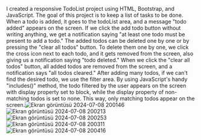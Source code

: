 I created a responsive TodoList project using HTML, Bootstrap, and JavaScript. The goal of this project is to keep a list of tasks to be done. When a todo is added, it goes to the todoList area, and a message "todo added" appears on the screen. If we click the add todo button without writing anything, we get a notification saying "at least one todo must be present to add a todo." The added todos can be deleted one by one or by pressing the "clear all todos" button. To delete them one by one, we click the cross icon next to each todo, and it gets removed from the screen, also giving us a notification saying "todo deleted." When we click the "clear all todos" button, all added todos are removed from the screen, and a notification says "all todos cleared." After adding many todos, if we can't find the desired todo, we use the filter area. By using JavaScript's handy "includes()" method, the todo filtered by the user appears on the screen with display property set to block, while the display property of non-matching todos is set to none. This way, only matching todos appear on the screen.![Ekran görüntüsü 2024-07-08 200146](https://github.com/IlhanBal57/TodoList/assets/167097961/bde001e1-fd40-4a55-b2f8-52cfa2d2a918)
![Ekran görüntüsü 2024-07-08 200213](https://github.com/IlhanBal57/TodoList/assets/167097961/a7b6d425-6c67-40ff-9ca6-03537e6ce275)
![Ekran görüntüsü 2024-07-08 200253](https://github.com/IlhanBal57/TodoList/assets/167097961/304704e3-3b9b-4855-ac31-e80b96c7e620)
![Ekran görüntüsü 2024-07-08 200311](https://github.com/IlhanBal57/TodoList/assets/167097961/5a2f17a7-35dc-4c70-a064-6a702f2b4fc5)
![Ekran görüntüsü 2024-07-08 200416](https://github.com/IlhanBal57/TodoList/assets/167097961/a30c34f4-debc-42a0-b4a7-4ee0df877f2e)
